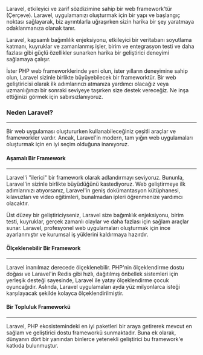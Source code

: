 Laravel, etkileyici ve zarif sözdizimine sahip bir web framework'tür (Çerçeve). Laravel, uygulamanızı oluşturmak için bir yapı ve başlangıç noktası sağlayarak, biz ayrıntılarla uğraşırken sizin harika bir şey yaratmaya odaklanmanıza olanak tanır.

Laravel, kapsamlı bağımlılık enjeksiyonu, etkileyici bir veritabanı soyutlama katmanı, kuyruklar ve zamanlanmış işler, birim ve entegrasyon testi ve daha fazlası gibi güçlü özellikler sunarken harika bir geliştirici deneyimi sağlamaya çalışır.

İster PHP web frameworklerinde yeni olun, ister yılların deneyimine sahip olun, Laravel sizinle birlikte büyüyebilecek bir frameworktür. Bir web geliştiricisi olarak ilk adımlarınızı atmanıza yardımcı olacağız veya uzmanlığınızı bir sonraki seviyeye taşırken size destek vereceğiz. Ne inşa ettiğinizi görmek için sabırsızlanıyoruz.

### Neden Laravel?
---
Bir web uygulaması oluştururken kullanabileceğiniz çeşitli araçlar ve frameworkler vardır. Ancak, Laravel'in modern, tam yığın web uygulamaları oluşturmak için en iyi seçim olduğuna inanıyoruz.

#### Aşamalı Bir Framework
---
Laravel'i "ilerici" bir framework olarak adlandırmayı seviyoruz. Bununla, Laravel'in sizinle birlikte büyüdüğünü kastediyoruz. Web geliştirmeye ilk adımlarınızı atıyorsanız, Laravel'in geniş dokümantasyon kütüphanesi, kılavuzları ve video eğitimleri, bunalmadan ipleri öğrenmenize yardımcı olacaktır.

Üst düzey bir geliştiriciyseniz, Laravel size bağımlılık enjeksiyonu, birim testi, kuyruklar, gerçek zamanlı olaylar ve daha fazlası için sağlam araçlar sunar. Laravel, profesyonel web uygulamaları oluşturmak için ince ayarlanmıştır ve kurumsal iş yüklerini kaldırmaya hazırdır.

#### Ölçeklenebilir Bir Framework
---
Laravel inanılmaz derecede ölçeklenebilir. PHP'nin ölçeklendirme dostu doğası ve Laravel'in Redis gibi hızlı, dağıtılmış önbellek sistemleri için yerleşik desteği sayesinde, Laravel ile yatay ölçeklendirme çocuk oyuncağıdır. Aslında, Laravel uygulamaları ayda yüz milyonlarca isteği karşılayacak şekilde kolayca ölçeklendirilmiştir.

#### Bir Topluluk Frameworkü
---
Laravel, PHP ekosistemindeki en iyi paketleri bir araya getirerek mevcut en sağlam ve geliştirici dostu frameworkü sunmaktadır. Buna ek olarak, dünyanın dört bir yanından binlerce yetenekli geliştirici bu framework'e katkıda bulunmuştur.
